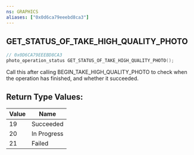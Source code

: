 ```yaml
---
ns: GRAPHICS
aliases: ["0x0d6ca79eeebd8ca3"]
---
```

## GET_STATUS_OF_TAKE_HIGH_QUALITY_PHOTO

```c
// 0x0D6CA79EEEBD8CA3
photo_operation_status GET_STATUS_OF_TAKE_HIGH_QUALITY_PHOTO();
```

Call this after calling BEGIN_TAKE_HIGH_QUALITY_PHOTO to check when the operation has finished, and whether it succeeded.

## Return Type Values:
| Value | Name |
| --- | --- |
| 19 | Succeeded |
| 20 | In Progress |
| 21 | Failed |

